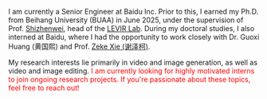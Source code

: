 I am currently a Senior Engineer at Baidu Inc. Prior to this, I earned my Ph.D. from Beihang University (BUAA) in June 2025, under the supervision of Prof. [Shizhenwei](https://scholar.google.com/citations?user=kNhFWQIAAAAJ&hl=zh-CN), head of the [LEVIR Lab](https://levir.buaa.edu.cn/). During my doctoral studies, I also interned at Baidu, where I had the opportunity to work closely with Dr. Guoxi Huang (黄国熙) and Prof. [Zeke Xie (谢泽柯)](https://sites.google.com/view/zeke-xie).

My research interests lie primarily in video and image generation, as well as video and image editing. <span style="color:red"> I am currently looking for highly motivated interns to join ongoing research projects. If you're passionate about these topics, feel free to reach out!</span>